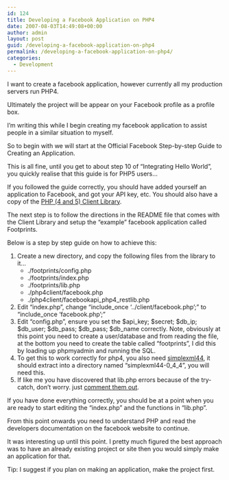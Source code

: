 ```yaml
---
id: 124
title: Developing a Facebook Application on PHP4
date: 2007-08-03T14:49:08+00:00
author: admin
layout: post
guid: /developing-a-facebook-application-on-php4
permalink: /developing-a-facebook-application-on-php4/
categories:
  - Development
---
```

<p class="lead">
  I want to create a facebook application, however currently all my production servers run PHP4.
</p>

Ultimately the project will be appear on your Facebook profile as a profile box.

I&#8217;m writing this while I begin creating my facebook application to assist people in a similar situation to myself.

<!--more-->

So to begin with we will start at the Official Facebook Step-by-step Guide to Creating an Application.

This is all fine, until you get to about step 10 of &#8220;Integrating Hello World&#8221;, you quickly realise that this guide is for PHP5 users&#8230;

If you followed the guide correctly, you should have added yourself an application to Facebook, and got your API key, etc. You should also have a copy of the [PHP (4 and 5) Client Library](http://developers.facebook.com/clientlibs/facebook-platform.tar.gz).

The next step is to follow the directions in the README file that comes with the Client Library and setup the &#8220;example&#8221; facebook application called Footprints.

Below is a step by step guide on how to achieve this:

  1. Create a new directory, and copy the following files from the library to it&#8230; 
      * ./footprints/config.php
      * ./footprints/index.php
      * ./footprints/lib.php
      * ./php4client/facebook.php
      * ./php4client/facebookapi\_php4\_restlib.php
  2. Edit &#8220;index.php&#8221;, change &#8220;include\_once &#8216;../client/facebook.php&#8217;;&#8221; to &#8220;include\_once &#8216;facebook.php&#8217;;&#8221;
  3. Edit &#8220;config.php&#8221;, ensure you set the $api\_key; $secret; $db\_ip; $db\_user; $db\_pass; $db\_pass; $db\_name correctly. Note, obviously at this point you need to create a user/database and from reading the file, at the bottom you need to create the table called &#8220;footprints&#8221;, I did this by loading up phpmyadmin and running the SQL.
  4. To get this to work correctly for php4, you also need [simplexml44](http://downloads.sourceforge.net/ister4framework/simplexml44-0_4_4.tar.gz), it should extract into a directory named &#8220;simplexml44-0\_4\_4&#8221;, you will need this.
  5. If like me you have discovered that lib.php errors because of the try-catch, don&#8217;t worry. just [comment them out](http://rafb.net/p/JNFoSu20.txt).

If you have done everything correctly, you should be at a point when you are ready to start editing the &#8220;index.php&#8221; and the functions in &#8220;lib.php&#8221;.

From this point onwards you need to understand PHP and read the developers documentation on the facebook website to continue.

It was interesting up until this point. I pretty much figured the best approach was to have an already existing project or site then you would simply make an application for that.

Tip: I suggest if you plan on making an application, make the project first.